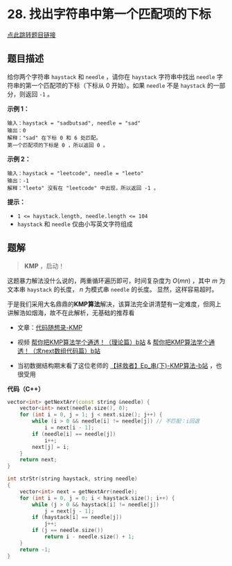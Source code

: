 # 28. 找出字符串中第一个匹配项的下标

[点此跳转题目链接](https://leetcode.cn/problems/find-the-index-of-the-first-occurrence-in-a-string/description/)

## 题目描述

给你两个字符串 `haystack` 和 `needle` ，请你在 `haystack` 字符串中找出 `needle` 字符串的第一个匹配项的下标（下标从 0 开始）。如果 `needle` 不是 `haystack` 的一部分，则返回 `-1` 。

 

**示例 1：**

```
输入：haystack = "sadbutsad", needle = "sad"
输出：0
解释："sad" 在下标 0 和 6 处匹配。
第一个匹配项的下标是 0 ，所以返回 0 。
```

**示例 2：**

```
输入：haystack = "leetcode", needle = "leeto"
输出：-1
解释："leeto" 没有在 "leetcode" 中出现，所以返回 -1 。
```

 

**提示：**

- `1 <= haystack.length, needle.length <= 104`
- `haystack` 和 `needle` 仅由小写英文字符组成



## 题解

>  $\mathbf{KMP}$ ，启动！

这题暴力解法没什么说的，两重循环遍历即可，时间复杂度为 $O(mn)$ ，其中 $m$ 为文本串 `haystack` 的长度， $n$ 为模式串 `needle` 的长度。
显然，这样容易超时。


于是我们采用大名鼎鼎的**KMP算法**解决，该算法完全讲清楚有一定难度，但网上讲解浩如烟海，故不在此解析，无基础的推荐看

- 文章：[代码随想录-KMP](https://programmercarl.com/0028.实现strStr.html#算法公开课) 
- 视频 [帮你把KMP算法学个通透！（理论篇）b站](https://www.bilibili.com/video/BV1PD4y1o7nd/?vd_source=5e14dbd66e0ae4ee0bdf1614f9285a5f) & [帮你把KMP算法学个通透！（求next数组代码篇）b站](https://www.bilibili.com/video/BV1M5411j7Xx/?vd_source=5e14dbd66e0ae4ee0bdf1614f9285a5f) 

- 当初数据结构期末看了这位老师的 [【拯救者】Ep_串(下)-KMP算法-b站](https://www.bilibili.com/video/BV1z84y1z7Vp?p=17&vd_source=5e14dbd66e0ae4ee0bdf1614f9285a5f) ，也很受用

**代码（C++）**

```cpp
vector<int> getNextArr(const string &needle) {
    vector<int> next(needle.size(), 0);
    for (int i = 0, j = 1; j < next.size(); j++) {
        while (i > 0 && needle[i] != needle[j]) // 不匹配：i回退
            i = next[i - 1];
        if (needle[i] == needle[j])
            i++;
        next[j] = i;
    }
    return next;
}

int strStr(string haystack, string needle)
{
    vector<int> next = getNextArr(needle);
    for (int i = 0, j = 0; i < haystack.size(); i++) {
        while (j > 0 && haystack[i] != needle[j]) 
            j = next[j - 1];
        if (haystack[i] == needle[j]) 
            j++;
        if (j == needle.size())
            return i - needle.size() + 1;
    }
    return -1;
}
```

